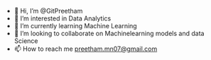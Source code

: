 - 👋 Hi, I’m @GitPreetham
- 👀 I’m interested in Data Analytics
- 🌱 I’m currently learning Machine Learning
- 💞️ I’m looking to collaborate on Machinelearning models and data Science
- 📫 How to reach me preetham.mn07@gmail.com

<!---
GitPreetham/GitPreetham is a ✨ special ✨ repository because its `README.md` (this file) appears on your GitHub profile.
You can click the Preview link to take a look at your changes.
--->
